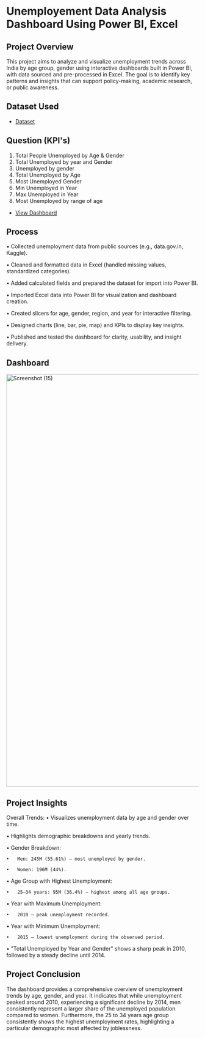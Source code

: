 # Unemployement Data Analysis Dashboard Using Power BI, Excel
## Project Overview 
This project aims to analyze and visualize unemployment trends across India by age group, gender using interactive dashboards built in Power BI, with data sourced and pre-processed in Excel. The goal is to identify key patterns and insights that can support policy-making, academic research, or public awareness. 

## Dataset Used
- <a href= "https://github.com/Mayuri2234/Unemployement-Dashboard-/blob/main/Unemployement%20Dataset.xlsx">Dataset</a>

## Question (KPI's)
1. Total People Unemployed by Age & Gender
2. Total Unemployed by year and Gender
3. Unemployed by gender
4. Total Unemployed by Age
5.  Most Unemployed Gender
6. Min Unemployed in Year
7. Max Unemployed in Year
8. Most Unemployed by range of age
- <a href= "https://github.com/Mayuri2234/Unemployement-Dashboard/blob/main/Screenshot%20(15).png">View Dashboard</a>

## Process
•	Collected unemployment data from public sources (e.g., data.gov.in, Kaggle).

•	Cleaned and formatted data in Excel (handled missing values, standardized categories).

•	Added calculated fields and prepared the dataset for import into Power BI.

•	Imported Excel data into Power BI for visualization and dashboard creation.

•	Created slicers for age, gender, region, and year for interactive filtering.

•	Designed charts (line, bar, pie, map) and KPIs to display key insights.

•	Published and tested the dashboard for clarity, usability, and insight delivery.

## Dashboard
<img width="1920" height="1080" alt="Screenshot (15)" src="https://github.com/user-attachments/assets/564bb09d-8917-4d2e-9165-68be38558932" />


## Project Insights
Overall Trends:
•	Visualizes unemployment data by age and gender over time.

•	Highlights demographic breakdowns and yearly trends.

•  Gender Breakdown:

    •	Men: 245M (55.61%) — most unemployed by gender.
    
    •	Women: 196M (44%).
•  Age Group with Highest Unemployment:

    •	25–34 years: 95M (36.4%) — highest among all age groups.
    
•  Year with Maximum Unemployment:

    •	2010 — peak unemployment recorded.
    
•  Year with Minimum Unemployment:

    •	2015 — lowest unemployment during the observed period.

•	"Total Unemployed by Year and Gender" shows a sharp peak in 2010, followed by a steady decline until 2014.

## Project Conclusion
The dashboard provides a comprehensive overview of unemployment trends by age, gender, and year. It indicates that while unemployment peaked around 2010, experiencing a significant decline by 2014, men consistently represent a larger share of the unemployed population compared to women. Furthermore, the 25 to 34 years age group consistently shows the highest unemployment rates, highlighting a particular demographic most affected by joblessness.








